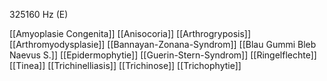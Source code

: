325160 Hz (E)

[[Amyoplasie Congenita]]
[[Anisocoria]]
[[Arthrogryposis]]
[[Arthromyodysplasie]]
[[Bannayan-Zonana-Syndrom]]
[[Blau Gummi Bleb Naevus S.]]
[[Epidermophytie]]
[[Guerin-Stern-Syndrom]]
[[Ringelflechte]]
[[Tinea]]
[[Trichinelliasis]]
[[Trichinose]]
[[Trichophytie]]